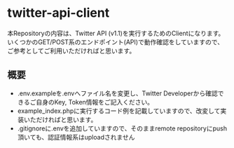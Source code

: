 # twitter-api-client
本Repositoryの内容は、Twitter API (v1.1)を実行するためのClientになります。  
いくつかのGET/POST系のエンドポイント(API)で動作確認をしていますので、
ご参考としてご利用いただければと思います。

## 概要
- .env.exampleを.envへファイル名を変更し、Twitter Developerから確認できるご自身のKey, Token情報をご記入ください。
- example_index.phpに実行するコード例を記載していますので、改変して実装いただければと思います。
- .gitignoreに.envを追加していますので、そのままremote repositoryにpush頂いても、認証情報系はuploadされません